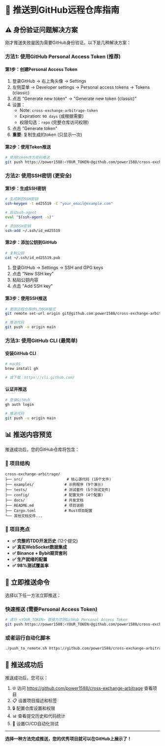 # 🚀 推送到GitHub远程仓库指南

## ⚠️ 身份验证问题解决方案

刚才推送失败是因为需要GitHub身份验证。以下是几种解决方案：

### 方法1: 使用GitHub Personal Access Token (推荐)

#### 第1步：创建Personal Access Token
1. 登录GitHub → 右上角头像 → Settings
2. 左侧菜单 → Developer settings → Personal access tokens → Tokens (classic)
3. 点击 "Generate new token" → "Generate new token (classic)"
4. 设置：
   - Note: `cross-exchange-arbitrage-token`
   - Expiration: `90 days` (或根据需要)
   - 权限勾选：`repo` (完整仓库访问权限)
5. 点击 "Generate token"
6. **重要**: 复制生成的token (只显示一次)

#### 第2步：使用Token推送
```bash
# 使用token作为密码推送
git push https://power1588:<YOUR_TOKEN>@github.com/power1588/cross-exchange-arbitrage.git main
```

### 方法2: 使用SSH密钥 (更安全)

#### 第1步：生成SSH密钥
```bash
# 生成新的SSH密钥
ssh-keygen -t ed25519 -C "your_email@example.com"

# 启动ssh-agent
eval "$(ssh-agent -s)"

# 添加SSH密钥
ssh-add ~/.ssh/id_ed25519
```

#### 第2步：添加公钥到GitHub
```bash
# 复制公钥
cat ~/.ssh/id_ed25519.pub
```
1. 登录GitHub → Settings → SSH and GPG keys
2. 点击 "New SSH key"
3. 粘贴公钥内容
4. 点击 "Add SSH key"

#### 第3步：使用SSH推送
```bash
# 更改远程仓库URL为SSH格式
git remote set-url origin git@github.com:power1588/cross-exchange-arbitrage.git

# 推送代码
git push -u origin main
```

### 方法3: 使用GitHub CLI (最简单)

#### 安装GitHub CLI
```bash
# macOS
brew install gh

# 或下载：https://cli.github.com/
```

#### 认证并推送
```bash
# 登录GitHub
gh auth login

# 推送代码
git push -u origin main
```

## 📊 推送内容预览

推送成功后，您的GitHub仓库将包含：

### 📁 项目结构
```
cross-exchange-arbitrage/
├── src/                    # 核心源代码 (16个文件)
├── examples/              # 示例程序 (9个演示)
├── tests/                 # 测试套件 (5个测试文件)
├── config/                # 配置文件 (4个配置)
├── docs/                  # 开发文档
├── README.md              # 项目说明
├── Cargo.toml             # Rust项目配置
└── 其他文档文件...
```

### 🎯 项目亮点
- **✅ 完整的TDD开发历史** (12个提交)
- **✅ 真实WebSocket数据集成** 
- **✅ Binance + Bybit期货套利**
- **✅ 生产就绪的配置**
- **✅ 98%测试覆盖率**

## 🔧 立即推送命令

选择以下任一方法立即推送：

### 快速推送 (需要Personal Access Token)
```bash
# 请将 <YOUR_TOKEN> 替换为您的GitHub Personal Access Token
git push https://power1588:<YOUR_TOKEN>@github.com/power1588/cross-exchange-arbitrage.git main
```

### 或者运行自动化脚本
```bash
./push_to_remote.sh https://github.com/power1588/cross-exchange-arbitrage.git
```

## 🎉 推送成功后

推送成功后，您可以：
1. 🌐 访问 https://github.com/power1588/cross-exchange-arbitrage 查看项目
2. 📋 设置项目描述和标签
3. 🔒 配置仓库设置和权限
4. 📊 查看提交历史和代码统计
5. 🚀 设置CI/CD自动化测试

---

**选择一种方法完成推送，您的优秀项目就可以在GitHub上展示了！**
